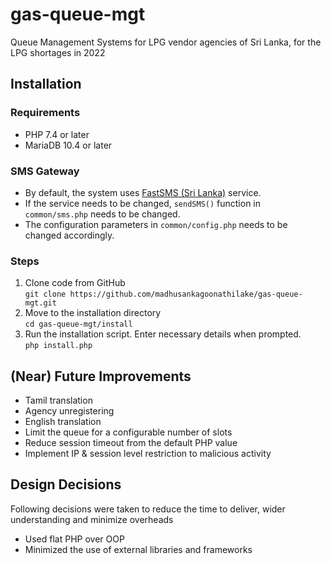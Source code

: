 # gas-queue-mgt

Queue Management Systems for LPG vendor agencies of Sri Lanka, for the LPG shortages in 2022

## Installation

### Requirements

* PHP 7.4 or later
* MariaDB 10.4 or later

### SMS Gateway

* By default, the system uses [FastSMS (Sri Lanka)](https://fastsms.lk/) service.
* If the service needs to be changed, `sendSMS()` function in `common/sms.php` needs to be changed.
* The configuration parameters in `common/config.php` needs to be changed accordingly.

### Steps

1. Clone code from GitHub<br>
   `git clone https://github.com/madhusankagoonathilake/gas-queue-mgt.git`
2. Move to the installation directory<br>
   `cd gas-queue-mgt/install`
3. Run the installation script. Enter necessary details when prompted.<br>
   `php install.php`

## (Near) Future Improvements

* Tamil translation
* Agency unregistering
* English translation
* Limit the queue for a configurable number of slots
* Reduce session timeout from the default PHP value
* Implement IP & session level restriction to malicious activity

## Design Decisions

Following decisions were taken to reduce the time to deliver, wider understanding and minimize overheads

* Used flat PHP over OOP
* Minimized the use of external libraries and frameworks
